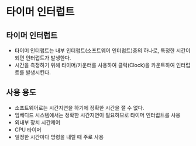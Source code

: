 타이머 인터럽트
=============

타이머 인터럽트
-------------
* 타이머 인터럽트는 내부 인터럽트(소프트웨어 인터럽트)중의 하나로, 특정한 시간이 되면 인터럽트가 발생한다.
* 시간을 측정하기 위해 타이머/카운터를 사용하여 클럭(Clock)을 카운트하여 인터럽트를 발생시킨다.

사용 용도
-------------
* 소프트웨어로는 시간지연을 하기에 정확한 시간을 잴 수 없다.
* 임베디드 시스템에서는 정확한 시간지연이 필요하므로 타이머 인터럽트를 사용
* 외내부 장치 시간제어
* CPU 타이머
* 일정한 시간마다 명령을 내릴 때 주로 사용
